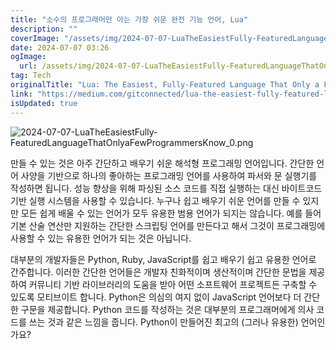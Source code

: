 ```yaml
---
title: "소수의 프로그래머만 아는 가장 쉬운 완전 기능 언어, Lua"
description: ""
coverImage: "/assets/img/2024-07-07-LuaTheEasiestFully-FeaturedLanguageThatOnlyaFewProgrammersKnow_0.png"
date: 2024-07-07 03:26
ogImage: 
  url: /assets/img/2024-07-07-LuaTheEasiestFully-FeaturedLanguageThatOnlyaFewProgrammersKnow_0.png
tag: Tech
originalTitle: "Lua: The Easiest, Fully-Featured Language That Only a Few Programmers Know"
link: "https://medium.com/gitconnected/lua-the-easiest-fully-featured-language-that-only-a-few-programmers-know-97476864bffc"
isUpdated: true
---
```





![2024-07-07-LuaTheEasiestFully-FeaturedLanguageThatOnlyaFewProgrammersKnow_0.png](/assets/img/2024-07-07-LuaTheEasiestFully-FeaturedLanguageThatOnlyaFewProgrammersKnow_0.png)

만들 수 있는 것은 아주 간단하고 배우기 쉬운 해석형 프로그래밍 언어입니다. 간단한 언어 사양을 기반으로 하나의 좋아하는 프로그래밍 언어를 사용하여 파서와 문 실행기를 작성하면 됩니다. 성능 향상을 위해 파싱된 소스 코드를 직접 실행하는 대신 바이트코드 기반 실행 시스템을 사용할 수 있습니다. 누구나 쉽고 배우기 쉬운 언어를 만들 수 있지만 모든 쉽게 배울 수 있는 언어가 모두 유용한 범용 언어가 되지는 않습니다. 예를 들어 기본 산술 연산만 지원하는 간단한 스크립팅 언어를 만든다고 해서 그것이 프로그래밍에 사용할 수 있는 유용한 언어가 되는 것은 아닙니다.

대부분의 개발자들은 Python, Ruby, JavaScript를 쉽고 배우기 쉽고 유용한 언어로 간주합니다. 이러한 간단한 언어들은 개발자 친화적이며 생산적이며 간단한 문법을 제공하여 커뮤니티 기반 라이브러리의 도움을 받아 어떤 소프트웨어 프로젝트든 구축할 수 있도록 모티브이트 합니다. Python은 의심의 여지 없이 JavaScript 언어보다 더 간단한 구문을 제공합니다. Python 코드를 작성하는 것은 대부분의 프로그래머에게 의사 코드를 쓰는 것과 같은 느낌을 줍니다. Python이 만들어진 최고의 (그러나 유용한) 언어인가요?